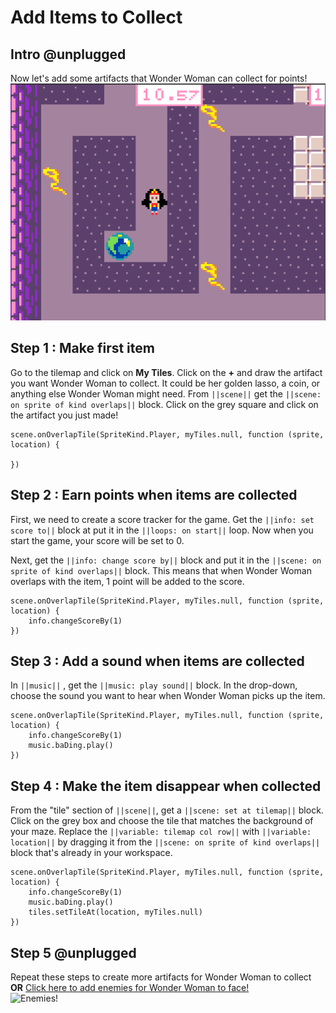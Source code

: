 # Add Items to Collect

## Intro @unplugged

Now let's add some artifacts that Wonder Woman can collect for points!
![Artifacts!](artifactPreview.png)

## Step 1 : Make first item

Go to the tilemap and click on **My Tiles**. Click on the **+** and draw the artifact you want Wonder Woman to collect.
It could be her golden lasso, a coin, or anything else Wonder Woman might need.
From ``||scene||`` get the ``||scene: on sprite of kind overlaps||`` block. 
Click on the grey square and click on the artifact you just made!

``` blocks
scene.onOverlapTile(SpriteKind.Player, myTiles.null, function (sprite, location) {
	
})
```

## Step 2 : Earn points when items are collected

First, we need to create a score tracker for the game. 
Get the ``||info: set score to||`` block at put it in the ``||loops: on start||`` loop. 
Now when you start the game, your score will be set to 0.

Next, get the ``||info: change score by||`` block and put it in the ``||scene: on sprite of kind overlaps||`` block.
This means that when Wonder Woman overlaps with the item, 1 point will be added to the score.

``` blocks
scene.onOverlapTile(SpriteKind.Player, myTiles.null, function (sprite, location) {
    info.changeScoreBy(1)
})
```

## Step 3 : Add a sound when items are collected

In ``||music||`` , get the ``||music: play sound||`` block. In the drop-down, choose the sound you want to hear when Wonder Woman picks up the item.

``` blocks
scene.onOverlapTile(SpriteKind.Player, myTiles.null, function (sprite, location) {
    info.changeScoreBy(1)
    music.baDing.play()
})
```
 
## Step 4 : Make the item disappear when collected

From the "tile" section of ``||scene||``, get a ``||scene: set at tilemap||`` block. 
Click on the grey box and choose the tile that matches the background of your maze.
Replace the ``||variable: tilemap col row||`` with ``||variable: location||`` by dragging it from the ``||scene: on sprite of kind overlaps||`` block that's already in your workspace.

``` blocks
scene.onOverlapTile(SpriteKind.Player, myTiles.null, function (sprite, location) {
    info.changeScoreBy(1)
    music.baDing.play()
    tiles.setTileAt(location, myTiles.null)
})
```

## Step 5 @unplugged 
Repeat these steps to create more artifacts for Wonder Woman to collect   
**OR** 
[Click here to add enemies for Wonder Woman to face!](#recipe:https://github.com/ksavage-work/wonderw1/enemies)  
![Enemies!](enemiedPreview.png)
